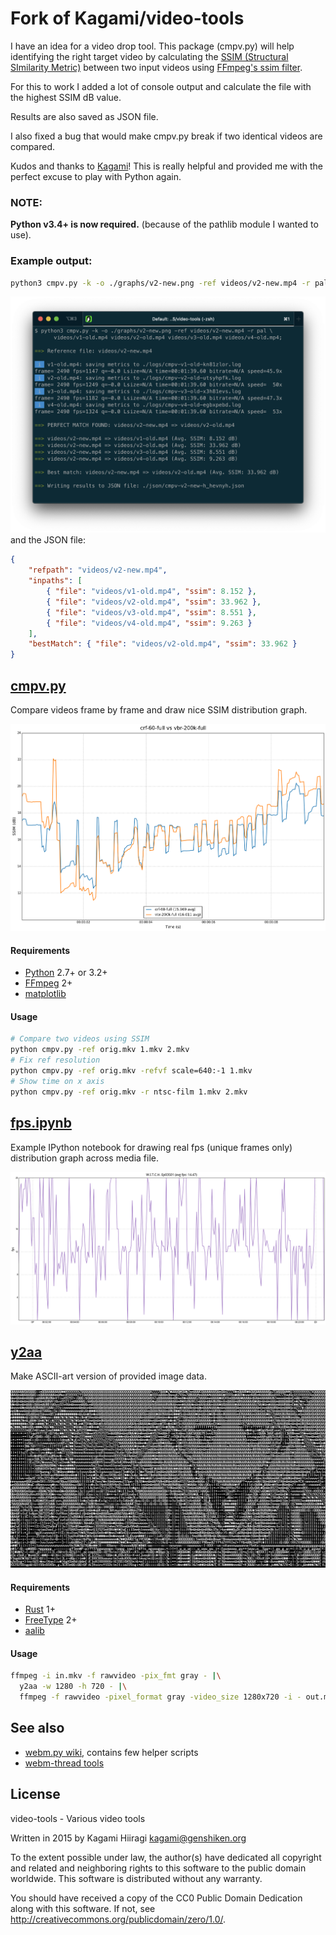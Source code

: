 # Fork of Kagami/video-tools

I have an idea for a video drop tool. This package (cmpv.py) will help identifying the right target video by calculating the [SSIM (Structural SImilarity Metric)](https://en.wikipedia.org/wiki/Structural_similarity) between two input videos using [FFmpeg's ssim filter](https://ffmpeg.org/ffmpeg-filters.html#ssim).

For this to work I added a lot of console output and calculate the file with the highest SSIM dB value.

Results are also saved as JSON file.

I also fixed a bug that would make cmpv.py break if two identical videos are compared.

Kudos and thanks to [Kagami](https://github.com/Kagami)! This is really helpful and provided me with the perfect excuse to play with Python again.

### NOTE:

**Python v3.4+ is now required.**
(because of the pathlib module I wanted to use).

### Example output:

```bash
python3 cmpv.py -k -o ./graphs/v2-new.png -ref videos/v2-new.mp4 -r pal videos/v1-old.mp4 videos/v2-old.mp4 videos/v3-old.mp4 videos/v4-old.mp4;
```

![terminal-output](/_assets/terminal-output.png)
and the JSON file:

```json
{
	"refpath": "videos/v2-new.mp4",
	"inpaths": [
		{ "file": "videos/v1-old.mp4", "ssim": 8.152 },
		{ "file": "videos/v2-old.mp4", "ssim": 33.962 },
		{ "file": "videos/v3-old.mp4", "ssim": 8.551 },
		{ "file": "videos/v4-old.mp4", "ssim": 9.263 }
	],
	"bestMatch": { "file": "videos/v2-old.mp4", "ssim": 33.962 }
}
```

## [cmpv.py](cmpv.py)

Compare videos frame by frame and draw nice SSIM distribution graph.

![](https://raw.githubusercontent.com/Kagami/video-tools/assets/graph.png)

#### Requirements

-   [Python](https://www.python.org/downloads/) 2.7+ or 3.2+
-   [FFmpeg](https://ffmpeg.org/download.html) 2+
-   [matplotlib](http://matplotlib.org/)

#### Usage

```bash
# Compare two videos using SSIM
python cmpv.py -ref orig.mkv 1.mkv 2.mkv
# Fix ref resolution
python cmpv.py -ref orig.mkv -refvf scale=640:-1 1.mkv
# Show time on x axis
python cmpv.py -ref orig.mkv -r ntsc-film 1.mkv 2.mkv
```

## [fps.ipynb](fps.ipynb)

Example IPython notebook for drawing real fps (unique frames only) distribution graph across media file.

![](https://raw.githubusercontent.com/Kagami/video-tools/assets/fps.png)

## [y2aa](y2aa)

Make ASCII-art version of provided image data.

![](https://raw.githubusercontent.com/Kagami/video-tools/assets/y2aa.png)

#### Requirements

-   [Rust](https://www.rust-lang.org/) 1+
-   [FreeType](http://freetype.org/) 2+
-   [aalib](http://aa-project.sourceforge.net/aalib/)

#### Usage

```bash
ffmpeg -i in.mkv -f rawvideo -pix_fmt gray - |\
  y2aa -w 1280 -h 720 - |\
  ffmpeg -f rawvideo -pixel_format gray -video_size 1280x720 -i - out.mkv
```

## See also

-   [webm.py wiki](https://github.com/Kagami/webm.py/wiki), contains few helper scripts
-   [webm-thread tools](https://github.com/pituz/webm-thread/tree/master/tools)

## License

video-tools - Various video tools

Written in 2015 by Kagami Hiiragi <kagami@genshiken.org>

To the extent possible under law, the author(s) have dedicated all copyright and related and neighboring rights to this software to the public domain worldwide. This software is distributed without any warranty.

You should have received a copy of the CC0 Public Domain Dedication along with this software. If not, see <http://creativecommons.org/publicdomain/zero/1.0/>.
